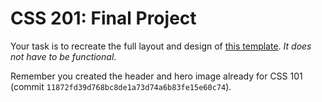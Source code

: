 # CSS 201: Final Project

Your task is to recreate the full layout and design of [this template](https://rocketman.learnwagtail.com). *It does not have to be functional*.

Remember you created the header and hero image already for CSS 101 (commit `11872fd39d768bc8de1a73d74a6b83fe15e60c74`).
